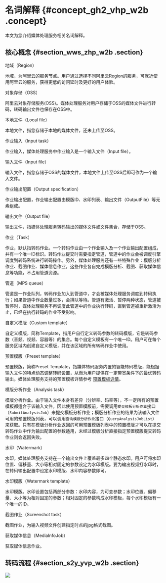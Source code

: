 # 名词解释 {#concept_gh2_vhp_w2b .concept}

本文为您介绍媒体处理服务相关名词解释。

## 核心概念 {#section_wws_zhp_w2b .section}

地域（Region）

地域，为阿里云的服务节点。用户通过选择不同阿里云Region的服务，可就近使用阿里云的服务，获得更低的访问延时及更好的用户体验。

对象存储（OSS）

阿里云对象存储服务\(OSS\)。媒体处理服务对用户存储于OSS的媒体文件进行转码，转码输出文件也保存在OSS中。

本地文件（Local file）

本地文件，指您存储于本地的媒体文件，还未上传至OSS。

作业输入（Input task）

作业输入，媒体处理服务中作业输入是一个输入文件（Input file）。

输入文件（Input file）

输入文件，指您存储于OSS的媒体文件，本地文件上传至OSS后即可作为一个输入文件。

作业输出配置（Output specification）

作业输出配置，作业输出配置由模版ID、水印列表、输出文件（OutputFile）等元素组成。

输出文件（Output file）

输出文件，指媒体处理服务转码输出的媒体文件或文件集合，存储于OSS。

作业（Task）

作业，默认指转码作业。一个转码作业由一个作业输入及一个作业输出配置组成，并有一个唯一ID标识。转码作业提交时需要指定管道，管道中的作业会被调度引擎调度到转码系统进行转码操作。另外，媒体处理服务还有一些特殊作业：模版分析作业、截图作业、媒体信息作业，这些作业各自完成模版分析、截图、获取媒体信息等功能，不占用管道资源。

管道（MPS queue）

管道是一作业队列，转码作业加入到管道中，才会被媒体处理服务调度到转码执行；如果管道中作业数量过多，会排队等待。管道有激活、暂停两种状态，管道被暂停时，媒体处理服务不再调度此管道中的作业执行转码，直到管道被重新激活为止，已经在执行转码的作业不受影响。

自定义模版（Custom template）

自定义模版，简称Template，指用户自行定义转码参数的转码模版，它是转码参数（音频、视频、容器等）的集合。每个自定义模板有一个唯一ID。用户可在每个服务区域内创建自定义模版，并在该区域的所有转码作业中使用。

预置模版（Preset template）

预置模版，简称Preset Template，指媒体转码服务内置的智能转码模版，能根据输入文件的特点动态调整转码设置，从而为用户提供在一定带宽条件下的最优转码输出。媒体处理服务支持的预置模板详情参考 [预置模板详情](https://help.aliyun.com/document_detail/29256.html?spm=a2c4g.11186623.2.4.yKDnwn)。

模版分析作业（Analysis task）

模版分析作业。由于输入文件本身有差异（分辨率、码率等），不一定所有的预置模板都适合于该输入文件。因此使用预置模版前，需要调用`提交模板分析作业`接口（`SubmitAnalysisJob`）来提交模板分析作业；模版分析作业的结果为该输入文件可用的预置模版列表，可以调用`查询模板分析作业`接口（`QueryAnalysisJobList`）来获取。只有在模版分析作业返回的可用预置模版列表中的预置模版才可以在提交转码作业中作为输出配置的参数适用，未经过模版分析直接指定预置模版提交转码作业则会返回失败。

水印（Watermark）

水印。媒体处理服务支持在一个输出文件上覆盖最多四个静态水印。用户可将水印位置、偏移量、大小等相对固定的参数设定为水印模版。要为输出视频打水印时，在转码输出配置中设定水印模版、水印内容参数即可。

水印模版（Watermark template）

水印模版。水印设置包括两部分参数：水印内容，为可变参数；水印位置、偏移量、大小等为相对固定的参数；相对固定的参数构成水印模板，每个水印模板有一个唯一的ID。

截图作业（Screenshot task）

截图作业，为输入视频文件创建指定时点的jpg格式截图。

获取媒体信息（MediaInfoJob）

获取媒体信息作业。

## 转码流程 {#section_s2y_yvp_w2b .section}

![](http://static-aliyun-doc.oss-cn-hangzhou.aliyuncs.com/assets/img/11339/15371657879828_zh-CN.png)

